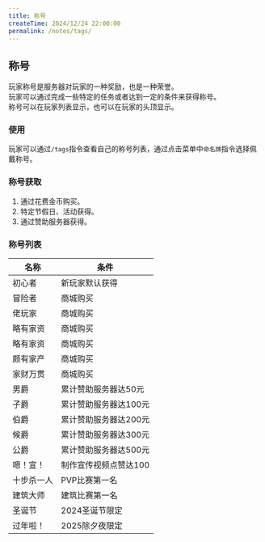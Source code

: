 ```yaml
---
title: 称号
createTime: 2024/12/24 22:00:00
permalink: /notes/tags/
---
```

## 称号

玩家称号是服务器对玩家的一种奖励，也是一种荣誉。</br>
玩家可以通过完成一些特定的任务或者达到一定的条件来获得称号。</br>
称号可以在玩家列表显示，也可以在玩家的头顶显示。</br>

### 使用

玩家可以通过`/tags`指令查看自己的称号列表，通过点击菜单中`命名牌`指令选择佩戴称号。

### 称号获取

1. 通过花费金币购买。
2. 特定节假日、活动获得。
3. 通过赞助服务器获得。

### 称号列表
| 名称    | 条件           |
|-------|--------------|
| 初心者   | 新玩家默认获得      |
| 冒险者   | 商城购买         |
| 佬玩家   | 商城购买         |
| 略有家资  | 商城购买         |
| 略有家资  | 商城购买         |
| 颇有家产  | 商城购买         |
| 家财万贯  | 商城购买         |
| 男爵    | 累计赞助服务器达50元  |
| 子爵    | 累计赞助服务器达100元 |
| 伯爵    | 累计赞助服务器达200元 |
| 候爵    | 累计赞助服务器达300元 |
| 公爵    | 累计赞助服务器达500元 |
| 嗯！宣！  | 制作宣传视频点赞达100 |
| 十步杀一人 | PVP比赛第一名     |
| 建筑大师  | 建筑比赛第一名      |
| 圣诞节   | 2024圣诞节限定    |
| 过年啦！  | 2025除夕夜限定    |